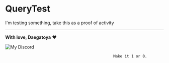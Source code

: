 # QueryTest
I'm testing something, take this as a proof of activity

---

**With love, Daegatoya** ❤️
         
<p align="center">

![My Discord](https://discord-readme-badge.vercel.app/api?id=852663698803130389)
</p>

                                                    Make it 1 or 0.

